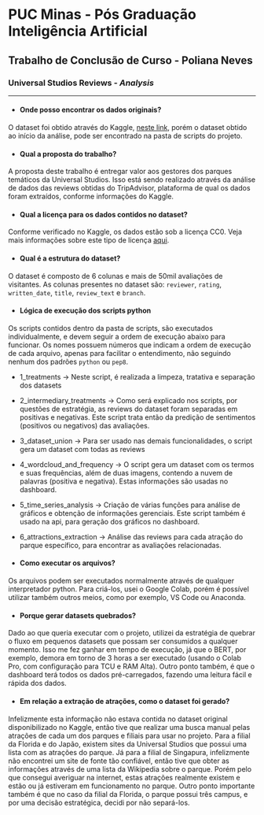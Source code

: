 # **PUC Minas - Pós Graduação Inteligência Artificial**
## **Trabalho de Conclusão de Curso - Poliana Neves**
### Universal Studios Reviews - *Analysis*


---



* #### **Onde posso encontrar os dados originais?**

O dataset foi obtido através do Kaggle, [neste link](https://www.kaggle.com/dwiknrd/reviewuniversalstudio), porém o dataset obtido ao início da análise, pode ser encontrado na pasta de scripts do projeto.


* #### **Qual a proposta do trabalho?**

A proposta deste trabalho é entregar valor aos gestores dos parques temáticos da Universal Studios. Isso está sendo realizado através da análise de dados das reviews obtidas do TripAdvisor, plataforma de qual os dados foram extraídos, conforme informações do Kaggle.


* #### **Qual a licença para os dados contidos no dataset?**

Conforme verificado no Kaggle, os dados estão sob a licença CC0. Veja mais informações sobre este tipo de licença [aqui](https://creativecommons.org/publicdomain/zero/1.0/).

* #### **Qual é a estrutura do dataset?**

O dataset é composto de 6 colunas e mais de 50mil avaliações de visitantes. As colunas presentes no dataset são: `reviewer`, `rating`, `written_date`, `title`, `review_text` e `branch`.


* #### **Lógica de execução dos scripts python**

Os scripts contidos dentro da pasta de scripts, são executados individualmente, e devem seguir a ordem de execução abaixo para funcionar.
Os nomes possuem números que indicam a ordem de execução de cada arquivo, apenas para facilitar o entendimento, não seguindo nenhum dos padrões `python` ou `pep8`.

* 1_treatments -> Neste script, é realizada a limpeza, tratativa e separação dos datasets
* 2_intermediary_treatments -> Como será explicado nos scripts, por questões de estratégia, as reviews do dataset foram separadas em positivas e negativas. Este script trata então da predição de sentimentos (positivos ou negativos) das avaliações.
* 3_dataset_union -> Para ser usado nas demais funcionalidades, o script gera um dataset com todas as reviews
* 4_wordcloud_and_frequency -> O script gera um dataset com os termos e suas frequências, além de duas imagens, contendo a nuvem de palavras (positiva e negativa). Estas informações são usadas no dashboard.
* 5_time_series_analysis -> Criação de várias funções para análise de gráficos e obtenção de informações gerenciais. Este script também é usado na api, para geração dos gráficos no dashboard.
* 6_attractions_extraction -> Análise das reviews para cada atração do parque específico, para encontrar as avaliações relacionadas.

* #### **Como executar os arquivos?**

Os arquivos podem ser executados normalmente através de qualquer interpretador python.
Para criá-los, usei o Google Colab, porém é possível utilizar também outros meios, como por exemplo, VS Code ou Anaconda.

* #### **Porque gerar datasets quebrados?**

Dado ao que queria executar com o projeto, utilizei da estratégia de quebrar o fluxo em pequenos datasets que possam ser consumidos a qualquer momento.
Isso me fez ganhar em tempo de execução, já que o BERT, por exemplo, demora em torno de 3 horas a ser executado (usando o Colab Pro, com configuração para TCU e RAM Alta).
Outro ponto também, é que o dashboard terá todos os dados pré-carregados, fazendo uma leitura fácil e rápida dos dados.

* #### **Em relação a extração de atrações, como o dataset foi gerado?** ####

Infelizmente esta informação não estava contida no dataset original disponibilizado no Kaggle, então tive que realizar uma busca manual pelas atrações de cada um dos parques e filiais para usar no projeto. Para a filial da Florida e do Japão, existem sites da Universal Studios que possui uma lista com as atrações do parque. Já para a filial de Singapura, infelizmente não encontrei um site de fonte tão confiável, então tive que obter as informações através de uma lista da Wikipedia sobre o parque. Porém pelo que consegui averiguar na internet, estas atrações realmente existem e estão ou já estiveram em funcionamento no parque.
Outro ponto importante também é que no caso da filial da Florida, o parque possui três campus, e por uma decisão estratégica, decidi por não separá-los.